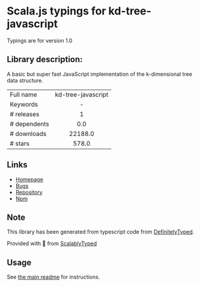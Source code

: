 
# Scala.js typings for kd-tree-javascript

Typings are for version 1.0

## Library description:
A basic but super fast JavaScript implementation of the k-dimensional tree data structure.

|                    |                 |
| ------------------ | :-------------: |
| Full name          | kd-tree-javascript |
| Keywords           | - |
| # releases         | 1 |
| # dependents       | 0.0 |
| # downloads        | 22188.0 |
| # stars            | 578.0 |

## Links
- [Homepage](https://github.com/ubilabs/kd-tree-javascript#readme)
- [Bugs](https://github.com/ubilabs/kd-tree-javascript/issues)
- [Repository](https://github.com/ubilabs/kd-tree-javascript)
- [Npm](https://www.npmjs.com/package/kd-tree-javascript)
    


## Note
This library has been generated from typescript code from [DefinitelyTyped](https://definitelytyped.org).

Provided with :purple_heart: from [ScalablyTyped](https://github.com/oyvindberg/ScalablyTyped)

## Usage
See [the main readme](../../readme.md) for instructions.



